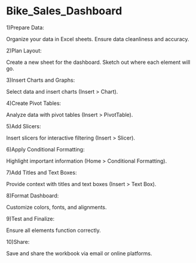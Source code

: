 # Bike_Sales_Dashboard
1)Prepare Data:

Organize your data in Excel sheets.
Ensure data cleanliness and accuracy.

2)Plan Layout:

Create a new sheet for the dashboard.
Sketch out where each element will go.

3)Insert Charts and Graphs:

Select data and insert charts (Insert > Chart).

4)Create Pivot Tables:

Analyze data with pivot tables (Insert > PivotTable).

5)Add Slicers:

Insert slicers for interactive filtering (Insert > Slicer).

6)Apply Conditional Formatting:

Highlight important information (Home > Conditional Formatting).

7)Add Titles and Text Boxes:

Provide context with titles and text boxes (Insert > Text Box).

8)Format Dashboard:

Customize colors, fonts, and alignments.

9)Test and Finalize:

Ensure all elements function correctly.

10)Share:

Save and share the workbook via email or online platforms.
